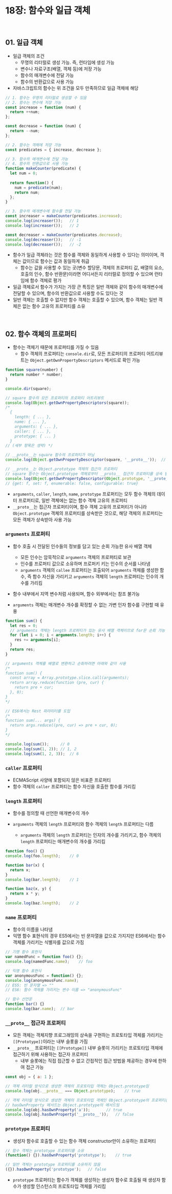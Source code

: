 # 18장: 함수와 일급 객체

<br>

## 01. 일급 객체

- 일급 객체의 조건
  - 무명의 리터럴로 생성 가능. 즉, 런타임에 생성 가능
  - 변수나 자료구조(배열, 객체 등)에 저장 가능
  - 함수의 매개변수에 전달 가능
  - 함수의 반환값으로 사용 가능
- 자바스크립트의 함수는 위 조건을 모두 만족하므로 일급 객체에 해당

```js
// 1. 함수는 무명의 리터럴로 생성할 수 있음
// 2. 함수는 변수에 저장 가능
const increase = function (num) {
  return ++num;
};

const decrease = function (num) {
  return --num;
};

// 2. 함수는 객체에 저장 가능
const predicates = { increase, decrease };

// 3. 함수의 매개변수에 전달 가능
// 4. 함수의 반환값으로 사용 가능
function makeCounter(predicate) {
  let num = 0;
  
  return function() {
    num = predicate(num);
    return num;
  };
}

// 3. 함수의 매개변수에 함수를 전달 가능
const increaser = makeCounter(predicates.increase);
console.log(increaser());	// 1
console.log(increaser());	// 2

const decreaser = makeCounter(predicates.decrease);
console.log(decreaser());	// -1
console.log(decreaser());	// -2
```

- 함수가 일급 객체라는 것은 함수를 객체와 동일하게 사용할 수 있다는 의미이며, 객체는 값이므로 함수는 값과 동일하게 취급
  - 함수는 값을 사용할 수 있는 곳(변수 할당문, 객체의 프로퍼티 값, 배열의 요소, 호출의 인수, 함수 반환문)이라면 어디서든지 리터럴로 정의할 수 있으며 런타임에 함수 객체로 평가
- 일급 객체로서 함수가 가지는 가장 큰 특징은 일반 객체와 같이 함수의 매개변수에 전달할 수 있으며, 함수의 반환값으로 사용할 수도 있다는 것
- 일반 객체는 호출할 수 없지만 함수 객체는 호출할 수 있으며, 함수 객체는 일반 객체은 없는 함수 고유의 프로퍼티를 소유

<br>

## 02. 함수 객체의 프로퍼티

- 함수는 객체기 때문에 프로퍼티를 가질 수 있음
  - 함수 객체의 프로퍼티는 `console.dir`로, 모든 프로퍼티의 프로퍼티 어트리뷰트는 `Object.getOwnPropertyDescriptors` 메서드로 확인 가능

```js
function square(number) {
  return number * number;
}

console.dir(square);

// square 함수의 모든 프로퍼티의 프로퍼티 어트리뷰트
console.log(Object.getOwnPropertyDescriptors(square));
/*
  {
    length: { ... },
    name: { ... },
    arguments: { ... },
    caller: { ... },
    prototype: { ... }
  }
// (세부 항목은 생략) */

// __proto__는 square 함수의 프로퍼티가 아님
console.log(Object.getOwnPropertyDescriptor(square, '__proto__'));	// undefined

// __proto__는 Object.prototype 객체의 접근자 프로퍼티
// square 함수는 Object.prototype 객체로부터 __proto__ 접근자 프로퍼티를 상속 받음
console.log(Object.getOwnPropertyDescriptor(Object.prototype, '__prote__'));
// {get: f, set: f, enumerable: false, configurable: true}
```

- `arguments`, `caller`, `length`, `name`, `prototype` 프로퍼티는 모두 함수 객체의 데이터 프로퍼티로, 일반 객체에는 없는 함수 객체 고유의 프로퍼티
- `__proto__`는 접근자 프로퍼티이며, 함수 객체 고유의 프로퍼티가 아니라 `Object.prototype` 객체의 프로퍼티를 상속받은 것으로, 해당 객체의 프로퍼티는 모든 객체가 상속받아 사용 가능

### `arguments` 프로퍼티

- 함수 호출 시 전달된 인수들의 정보를 담고 있는 순회 가능한 유사 배열 객체
  - 모든 인수는 암묵적으로 `arguments` 객체의 프로퍼티로 보관
  - 인수를 프로퍼티 값으로 소유하며 프로퍼키 키는 인수의 순서를 나타냄
  - `arguments` 객체의 `callee` 프로퍼티는 호출되어 `arguments` 객체를 생성한 함수, 즉 함수 자신을 가리키고 `arguments` 객체의 `length` 프로퍼티는 인수의 개수를 가리킴
- 함수 내부에서 지역 변수처럼 사용되며, 함수 외부에서는 참조 불가능

- `arguments` 객체는 매개변수 개수를 확정할 수 없는 가변 인자 함수를 구현할 때 유용

```js
function sum() {
  let res = 0;
  // arguments 객체는 length 프로퍼티가 있는 유사 배열 객체이므로 for문 순회 가능
  for (let i = 0; i < arguments.length; i++) {
    res += arguments[i];
  }
  return res;
}

// arguments 객체를 배열로 변환하고 순회하려면 아래와 같이 사용
/*
function sum() {
  const array = Array.prototype.slice.call(arguments);
  return array.reduce(function (pre, cur) {
    return pre + cur;
  }, 0);
}
*/

// ES6에서는 Rest 파라미터를 도입
/*
function sum(... args) {
  return args.reduce((pre, cur) => pre + cur, 0);
}
*/

console.log(sum());		// 0
console.log(sum(1, 2));	// 1, 2
console.log(sum(1, 2, 3));	// 6
```

### `caller` 프로퍼티

- ECMAScript 사양에 포함되지 않은 비표준 프로퍼티
- 함수 객체의 `caller` 프로퍼티는 함수 자신을 호출한 함수를 가리킴

### `length` 프로퍼티

- 함수를 정의할 때 선언한 매개변수의 개수

- `arguments` 객체의 `length` 프로퍼티와 함수 객체의 `length` 프로퍼티는 다름
  - `arguments` 객체의 `length` 프로퍼티는 인자의 개수를 가리키고, 함수 객체의 `length` 프로퍼티는 매개변수의 개수를 가리킴

```js
function foo() {}
console.log(foo.length);	// 0

function bar(x) {
  return x;
}
console.log(bar.length);	// 1

function baz(x, y) {
  return x * y;
}
console.log(baz.length);	// 2
```

### `name` 프로퍼티

- 함수의 이름을 나타냄
- 익명 함수 표현식의 경우 ES5에서는 빈 문자열을 값으로 가지지만 ES6에서는 함수 객체를 가리키는 식별자를 값으로 가짐

```js
// 기명 함수 표현식
var namedFunc = function foo() {};
console.log(namedFunc.name);	// foo

// 익명 함수 표현식
var anonymousFunc = function() {};
console.log(anonymousFunc.name);
// ES5: 빈 문자열 => ""
// ES6: 함수 객체를 가리키는 변수 이름 => "anonymousFunc"

// 함수 선언문
function bar() {}
console.log(bar.name);	// bar
```

### `__proto__` 접근자 프로퍼티

- 모든 객체는 객체지향 프로그래밍의 상속을 구현하는 프로토타입 객체를 가리키는 `[[Prototype]]`이라는 내부 슬롯을 가짐
- `__proto__` 프로퍼티는 `[[Prototype]]` 내부 슬롯이 가리키는 프로토타입 객체에 접근하기 위해 사용하는 접근자 프로퍼티
  - 내부 슬롯에는 직접 접근할 수 없고 간접적인 접근 방법을 제공하는 경우에 한하여 접근 가능

```js
const obj = { a: 1 };

// 객체 리터럴 방식으로 생성한 객체의 프로토타입 객체는 Object.prototype임
console.log(obj.__proto__ === Object.prototype);	// true

// 객체 리터럴 방식으로 생성한 객체의 프로토타입 객체인 Object.prototype의 프로퍼티를 상속받음
// hasOwnProperty 메서드는 Object.prototype의 메서드임
console.log(obj.hasOwnProperty('a'));		// true
console.log(obj.hasOwnProperty('__proto__'));	// false
```

### `prototype` 프로퍼티

- 생성자 함수로 호출할 수 있는 함수 객체 constructor만이 소유하는 프로퍼티

```js
// 함수 객체는 prototype 프로퍼티를 소유
(function() {}).hasOwnProperty('prototype');	// true

// 일반 객체는 prototype 프로퍼티를 소유하지 않음
({}).hasOwnProperty('prototype');	// false
```

- `prototype` 프로퍼티는 함수가 객체를 생성하는 생성자 함수로 호출될 때 생성자 함수가 생성할 인스턴스의 프로토타입 객체를 가리킴
